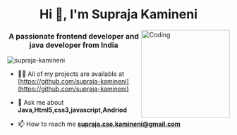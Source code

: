 <h1 align="center">Hi 👋, I'm Supraja Kamineni</h1>
<img align="right" alt="Coding" width="200" src="https://media.tenor.com/-6m2vqRjKDEAAAAi/geek-girl.gif">
<h3 align="center">A passionate frontend developer and java developer from India</h3>

<p align="left"> <img src="https://komarev.com/ghpvc/?username=supraja-kamineni&label=Profile%20views&color=0e75b6&style=flat" alt="supraja-kamineni" /> </p>

- 👨‍💻 All of my projects are available at [https://github.com/supraja-kamineni](https://github.com/supraja-kamineni)

- 💬 Ask me about **Java,Html5,css3,javascript,Andriod**

- 📫 How to reach me **supraja.cse.kamineni@gmail.com**
